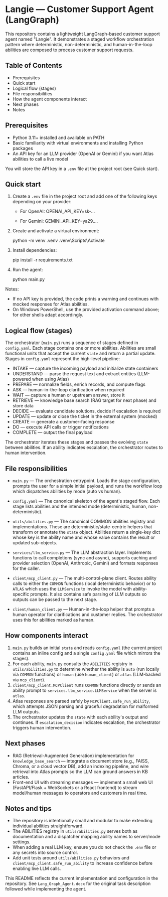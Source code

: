 # Langie — Customer Support Agent (LangGraph)

This repository contains a lightweight LangGraph-based customer support agent named "Langie". It demonstrates a staged workflow orchestration pattern where deterministic, non-deterministic, and human-in-the-loop abilities are composed to process customer support requests.

## Table of Contents

- Prerequisites
- Quick start
- Logical flow (stages)
- File responsibilities
- How the agent components interact
- Next phases
- Notes

## Prerequisites

- Python 3.11+ installed and available on PATH
- Basic familiarity with virtual environments and installing Python packages
- An API key for an LLM provider (OpenAI or Gemini) if you want Atlas abilities to call a live model

You will store the API key in a `.env` file at the project root (see Quick start).

## Quick start

1. Create a `.env` file in the project root and add one of the following keys depending on your provider:

   - For OpenAI:
     OPENAI_API_KEY=sk-... 

   - For Gemini:
     GEMINI_API_KEY=ya29....

2. Create and activate a virtual environment:

   python -m venv .venv
   .venv\Scripts\Activate

3. Install dependencies:

   pip install -r requirements.txt

4. Run the agent:

   python main.py

Notes:
- If no API key is provided, the code prints a warning and continues with mocked responses for Atlas abilities.
- On Windows PowerShell, use the provided activation command above; for other shells adapt accordingly.

## Logical flow (stages)

The orchestrator (`main.py`) runs a sequence of stages defined in `config.yaml`. Each stage contains one or more abilities. Abilities are small functional units that accept the current `state` and return a partial update. Stages in `config.yaml` represent the high-level pipeline:

- INTAKE — capture the incoming payload and initialize state containers
- UNDERSTAND — parse the request text and extract entities (LLM-powered when using Atlas)
- PREPARE — normalize fields, enrich records, and compute flags
- ASK — human-in-the-loop clarification when required
- WAIT — capture a human or upstream answer, store it
- RETRIEVE — knowledge base search (RAG target for next phase) and store data
- DECIDE — evaluate candidate solutions, decide if escalation is required
- UPDATE — update or close the ticket in the external system (mocked)
- CREATE — generate a customer-facing response
- DO — execute API calls or trigger notifications
- COMPLETE — output the final payload

The orchestrator iterates these stages and passes the evolving `state` between abilities. If an ability indicates escalation, the orchestrator routes to human intervention.

## File responsibilities

- `main.py` — The orchestration entrypoint. Loads the stage configuration, prompts the user for a simple initial payload, and runs the workflow loop which dispatches abilities by mode (auto vs human).

- `config.yaml` — The canonical skeleton of the agent's staged flow. Each stage lists abilities and the intended mode (deterministic, human, non-deterministic).

- `utils/abilities.py` — The canonical COMMON abilities registry and implementations. These are deterministic/state-centric helpers that transform or annotate the `state` object. Abilities return a single-key dict whose key is the ability name and whose value contains the result or updated sub-objects.

- `services/llm_service.py` — The LLM abstraction layer. Implements functions to call completions (sync and async), supports caching and provider selection (OpenAI, Anthropic, Gemini) and formats responses for the caller.

- `client/mcp_client.py` — The multi-control-plane client. Routes ability calls to either the `COMMON` functions (local deterministic behavior) or to `ATLAS` which uses the `LLMService` to invoke the model with ability-specific prompts. It also contains safe parsing of LLM outputs so outputs can be passed to the next stage.

- `client/human_client.py` — Human-in-the-loop helper that prompts a human operator for clarifications and customer replies. The orchestrator uses this for abilities marked as human.

## How components interact

1. `main.py` builds an initial `state` and reads `config.yaml` (the current project contains an inline config and a single `config.yaml` file which mirrors the stages).
2. For each ability, `main.py` consults the `ABILITIES` registry in `utils/abilities.py` to determine whether the ability is `auto` (run locally via `COMMON` functions) or `human` (use `human_client`) or `atlas` (LLM-backed via `mcp_client`).
3. `client/mcp_client.MCPClient` runs `COMMON` functions directly or sends an ability prompt to `services.llm_service.LLMService` when the server is `atlas`.
4. Atlas responses are parsed safely by `MCPClient.safe_run_ability`, which attempts JSON parsing and graceful degradation for malformed LLM outputs.
5. The orchestrator updates the `state` with each ability's output and continues. If `escalation_decision` indicates escalation, the orchestrator triggers human intervention.

## Next phases

- RAG (Retrieval-Augmented Generation) implementation for `knowledge_base_search` — integrate a document store (e.g., FAISS, Chroma, or a cloud vector DB), add an indexing pipeline, and wire retrieval into Atlas prompts so the LLM can ground answers in KB articles.
- Front-end UI with streaming messages — implement a small web UI (FastAPI/Flask + WebSockets or a React frontend) to stream model/human messages to operators and customers in real time.

## Notes and tips

- The repository is intentionally small and modular to make extending individual abilities straightforward.
- The ABILITIES registry in `utils/abilities.py` serves both as documentation and a dispatcher mapping ability names to server/mode settings.
- When adding a real LLM key, ensure you do not check the `.env` file or any secrets into source control.
- Add unit tests around `utils/abilities.py` behaviors and `client/mcp_client.safe_run_ability` to increase confidence before enabling live LLM calls.

This README reflects the current implementation and configuration in the repository. See `Lang_Graph_Agent.docx` for the original task description followed while implementing the agent.
